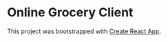 # Online Grocery Client

This project was bootstrapped with [Create React App](https://github.com/facebook/create-react-app).
